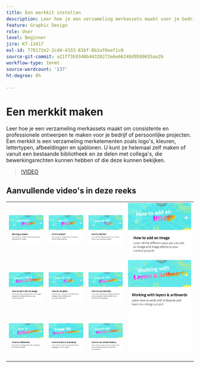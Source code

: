 ```yaml
---
title: Een merkkit instellen
description: Leer hoe je een verzameling merkassets maakt voor je bedrijf of persoonlijke projecten
feature: Graphic Design
role: User
level: Beginner
jira: KT-13417
exl-id: 770172e2-2cd4-4333-81bf-8b1af6eef1c0
source-git-commit: a21ff3b9340b44320272e6e66248d9589655ae2b
workflow-type: tm+mt
source-wordcount: '137'
ht-degree: 0%

---
```


# Een merkkit maken

Leer hoe je een verzameling merkassets maakt om consistente en professionele ontwerpen te maken voor je bedrijf of persoonlijke projecten. Een merkkit is een verzameling merkelementen zoals logo&#39;s, kleuren, lettertypen, afbeeldingen en sjablonen. U kunt ze helemaal zelf maken of vanuit een bestaande bibliotheek en ze delen met collega&#39;s, die bewerkingsrechten kunnen hebben of die deze kunnen bekijken.

>[!VIDEO](https://video.tv.adobe.com/v/3449371?quality=12&learn=on&hidetitle=true&captions=dut)

## Aanvullende video&#39;s in deze reeks

<table style="table-layout:fixed">
<tr>
  <td>
      <a href="new-project.md">
         <img alt="Een project starten" src="assets/starting-a-project.png" />
      </a>
  </td>
   <td>
      <a href="workspace.md">
         <img alt="UX van een project" src="assets/workspace.png" />
      </a>
  </td>
  <td>
      <a href="text-effects.md">
         <img alt="Tekst toevoegen" src="assets/text-effects.png" />
      </a>
  </td>
 <td>
      <a href="image-effects.md">
         <img alt="Een afbeelding toevoegen" src="assets/image-effects.png" />
      </a>
  </td>
</tr>
<tr>
   <td>
      <a href="add-gen-ai-image.md">
         <img alt="Een AI-afbeelding toevoegen" src="assets/gen-ai-image.png" />
      </a>
  </td>
   <td>
      <a href="grids.md">
         <img alt="Rasters gebruiken" src="assets/grids.png" />
      </a>
  </td>
   <td>
         <a href="add-design-assets.md">
            <img alt="Elementen gebruiken" src="assets/design-assets.png" />
         </a>
   </td>
   <td>
         <a href="layers.md">
            <img alt="Werken met lagen en tekengebieden" src="assets/layers.png" />
         </a>
   </td>
</tr>
<tr>
    <td>
   <a href="collaborate.md">
      <img alt="Samenwerken" src="assets/collaborate.png" />
   </a>
   </td>
   <td>
   <a href="share.md">
      <img alt="Delen en downloaden" src="assets/share.png" />
   </a>
   </td>
   <td>
   <a href="version-history.md">
      <img alt="Versiehistorie gebruiken" src="assets/version-history.png" />
   </a>
   </td>
   <td>
      <img alt="Spacer" src="../assets/Whitespacer.png" />
      <div>
      <br>
   </td>
</tr>
</table>
